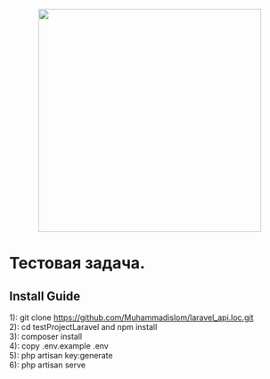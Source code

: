 <p align="center"><a href="https://laravel.com" target="_blank"><img src="https://raw.githubusercontent.com/laravel/art/master/logo-lockup/5%20SVG/2%20CMYK/1%20Full%20Color/laravel-logolockup-cmyk-red.svg" width="400"></a></p>



# Тестовая задача.
## Install Guide
1): git clone https://github.com/Muhammadislom/laravel_api.loc.git <br/>
2): cd testProjectLaravel and npm install<br />
3): composer install <br />
4): copy .env.example .env <br />
5): php artisan key:generate <br />
6): php artisan serve
